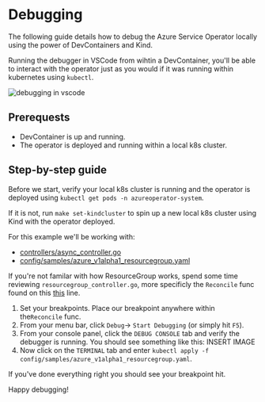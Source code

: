 # Debugging

The following guide details how to debug the Azure Service Operator locally using the power of DevContainers and Kind.

Running the debugger in VSCode from wihtin a DevContainer, you'll be able to interact with the operator just as you would if it was running within kubernetes using `kubectl`.

![debugging in vscode](images/debugging.gif)

## Prerequests

* DevContainer is up and running.
* The operator is deployed and running within a local k8s cluster.

## Step-by-step guide

Before we start, verify your local k8s cluster is running and the operator is deployed using `kubectl get pods -n azureoperator-system`.

If it is not, run `make set-kindcluster` to spin up a new local k8s cluster using Kind with the operator deployed.

For this example we'll be working with:

* [controllers/async_controller.go](../controllers/async_controller.go)
* [config/samples/azure_v1alpha1_resourcegroup.yaml](../config/samples/azure_v1alpha1_resourcegroup.yaml)

If you're not familar with how ResourceGroup works, spend some time reviewing `resourcegroup_controller.go`, more specificly the `Reconcile` func found on this [this](../controllers/resourcegroup_controller.go#L41) line. 

1. Set your breakpoints. Place our breakpoint anywhere within the`Reconcile` func.
2. From your menu bar, click `Debug`-> `Start Debugging` (or simply hit `F5`).
3. From your console panel, click the `DEBUG CONSOLE` tab and verify the debugger is running. You should see something like this: INSERT IMAGE
4. Now click on the `TERMINAL` tab and enter `kubectl apply -f config/samples/azure_v1alpha1_resourcegroup.yaml`.

If you've done everything right you should see your breakpoint hit.

Happy debugging!
